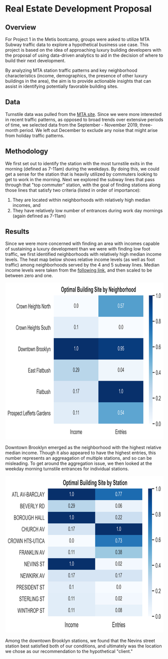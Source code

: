 # Real Estate Development Proposal

**Overview**
---
For Project 1 in the Metis bootcamp, groups were asked to utilize MTA Subway traffic data to explore a hypothetical business use case. This project is based on the idea of approaching luxury building developers with the proposal of using data-driven analytics to aid in the decision of where to build their next development. 

By analyzing MTA station traffic patterns and key neighborhood characteristics (income, demographics, the presence of other luxury buildings in the area), the aim is to provide actionable insights that can assist in identifying potentially favorable building sites. 


**Data**
---
Turnstile data was pulled from the [MTA site](http://web.mta.info/developers/turnstile.html). Since we were more interested in recent traffic patterns, as opposed to broad trends over extensive periods of time, we selected data from the September - November 2019, three-month period. We left out December to exclude any noise that might arise from holiday traffic patterns.

**Methodology**
---
We first set out to identify the station with the most turnstile exits in the morning (defined as 7-11am) during the weekdays. By doing this, we could get a sense for the station that is heavily utilized by commuters looking to get to work in the morning. Next we explored the subway lines that pass through that "top commuter" station, with the goal of finding stations along those lines that satisfy two criteria (listed in order of importance):
1. They are located within neighborhoods with relatively high median incomes, and 
2. They have relatively low number of entrances during work day mornings (again defined as 7-11am)


**Results**
---
Since we were more concerned with finding an area with incomes capable of sustaining a luxury development than we were with finding low foot traffic, we first identified neighborhoods with relatively high median income levels. The heat map below shows relative income levels (as well as foot traffic) among neighborhoods served by the 4 and 5 subway lines. Median income levels were taken from the [following link](https://ny.curbed.com/2017/8/4/16099252/new-york-neighborhood-affordability), and then scaled to be between zero and one.

<img src="https://github.com/ErickDWalker/MTA-Subway-Analysis/blob/master/img/Income_Entries_Neighborhood_Heatmap.png" width="900" height="500">

Downtown Brooklyn emerged as the neighborhood with the highest relative median income. Though it also appeared to have the highest entries, this number represents an aggreagation of multiple stations, and so can be misleading. To get around the aggregation issue, we then looked at the weekday morning turnstile entrances for individual stations. 

<img src="https://github.com/ErickDWalker/MTA-Subway-Analysis/blob/master/img/Income_Entries_Station_Heatmap.png" width="900" height="500">

Among the downtown Brooklyn stations, we found that the Nevins street station best satisfied both of our conditions, and ultimately was the location we chose as our recommendation to the hypothetical "client." 
